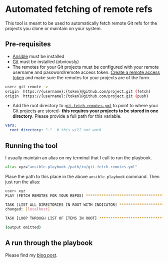 # Automated fetching of remote refs

This tool is meant to be used to automatically fetch remote Git refs for the projects you clone or maintain on your system.

## Pre-requisites

- [Ansible](https://docs.ansible.com/ansible/latest/installation_guide/intro_installation.html) must be installed
- [Git](https://git-scm.com/downloads) must be installed (obviously)
- The remotes for your Git projects must be configured with your remote username and password/remote access token. [Create a remote access token](https://docs.github.com/en/github/authenticating-to-github/keeping-your-account-and-data-secure/creating-a-personal-access-token) and make sure the remotes for your projects are of the form

```bash
user> git remote -v
origin  https://{username}:{token}@github.com/project.git (fetch)
origin  https://{username}:{token}@github.com/project.git (push)
```

- Add the root directory to [`git-fetch-remotes.yml`](git-fetch-remotes.yml) to point to where your Git projects are stored- **this requires your projects to be stored in one directory**. Please provide a full path for this variable.

```yaml
vars:
  root_directory: "~"  # this will not work
```

## Running the tool

I usually maintain an alias on my terminal that I call to run the playbook.

```bash
alias xyz="ansible-playbook /path/to/git-fetch-remotes.yml"
```

Place the path to this place in the above `ansible-playbook` command. Then just run the alias:

```bash
user> xyz
PLAY [FETCH REMOTES FOR YOUR REPOS] *****************************************************************************************************************************************************************************

TASK [LIST ALL DIRECTORIES IN ROOT WITH INDICATOR] **************************************************************************************************************************************************************
changed: [localhost]

TASK [LOOP THROUGH LIST OF ITEMS IN ROOT] ***********************************************************************************************************************************************************************

(output omitted)
```

## A run through the playbook

Please find my [blog post](https://anirudhkamath.github.io/network-automation-blog/notes/automated-refs-update.html).
